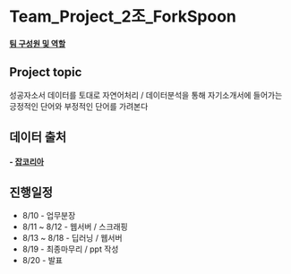 # Team_Project_2조_ForkSpoon
#### <a href="https://github.com/yoonputer/Team_Project2/tree/master/layout">팀 구성원 및 역할</a> <br>
##  Project topic
성공자소서 데이터를 토대로 자연어처리 / 데이터분석을 통해 자기소개서에 들어가는 긍정적인 단어와 부정적인 단어를 가려본다 

## 데이터 출처
#### - <a href="https://www.jobkorea.co.kr/starter/PassAssay?FavorCo_Stat=0&Pass_An_Stat=0&schTxt=%EC%84%A0%ED%83%9D%ED%95%9C&OrderBy=0&EduType=0&WorkType=0&isSaved=0&Page=2t">잡코리아</a> <br>
   
## 진행일정
* 8/10 - 업무분장  
* 8/11 ~ 8/12 - 웹서버 / 스크래핑  
* 8/13 ~ 8/18 - 딥러닝 / 웹서버  
* 8/19 - 최종마무리 / ppt 작성  
* 8/20 - 발표  

